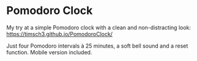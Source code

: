 # Pomodoro Clock

My try at a simple Pomodoro clock with a clean and non-distracting look: https://timsch3.github.io/PomodoroClock/

Just four Pomodoro intervals à 25 minutes, a soft bell sound and a reset function. Mobile version included.
